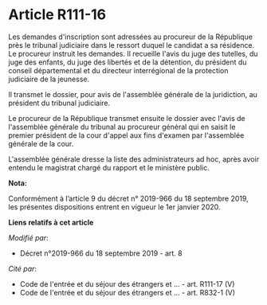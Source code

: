 # Article R111-16

Les demandes d'inscription sont adressées au procureur de la République près le   tribunal judiciaire dans le ressort duquel
le candidat a sa résidence. Le procureur instruit les demandes. Il recueille l'avis du juge des tutelles, du juge des
enfants, du juge des libertés et de la détention, du président du conseil départemental et du directeur interrégional de la
protection judiciaire de la jeunesse. 

Il transmet le dossier, pour avis de l'assemblée générale de la juridiction, au président du   tribunal judiciaire. 

Le procureur de la République transmet ensuite le dossier avec l'avis de l'assemblée générale du tribunal au procureur
général qui en saisit le premier président de la cour d'appel aux fins d'examen par l'assemblée générale de la cour. 

L'assemblée générale dresse la liste des administrateurs ad hoc, après avoir entendu le magistrat chargé du rapport et le
ministère public.

**Nota:**

Conformément à l’article 9 du décret n° 2019-966 du 18 septembre 2019, les présentes dispositions entrent en vigueur le 1er
janvier 2020.

**Liens relatifs à cet article**

_Modifié par_:

  - Décret n°2019-966 du 18 septembre 2019 - art. 8

_Cité par_:

  - Code de l'entrée et du séjour des étrangers et ... - art. R111-17 (V)
  - Code de l'entrée et du séjour des étrangers et ... - art. R832-1 (V)
